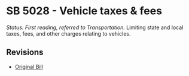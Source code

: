 # SB 5028 - Vehicle taxes & fees
*Status: First reading, referred to Transportation.*
Limiting state and local taxes, fees, and other charges relating to vehicles.

## Revisions
* [Original Bill](1/)